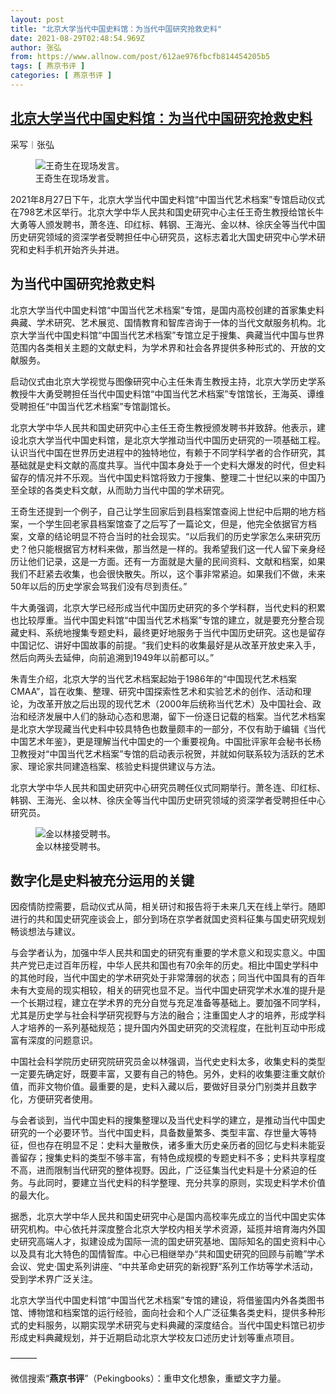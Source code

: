 ```yaml
---
layout: post
title: "北京大学当代中国史料馆：为当代中国研究抢救史料"
date: 2021-08-29T02:48:54.969Z
author: 张弘
from: https://www.allnow.com/post/612ae976fbcfb814454205b5
tags: [ 燕京书评 ]
categories: [ 燕京书评 ]
---
```

<!--NaN-->
[北京大学当代中国史料馆：为当代中国研究抢救史料](https://www.allnow.com/post/612ae976fbcfb814454205b5)
------

<div>
<p>采写︱张弘</p><figure class="image-box dls-image-block dls-media-image"><img src="https://img.allhistory.com/now/2021-08-29/612ae9844cd55d54dd5dc89e+L.jpg" data-id="612ae9879b2d825085c27004" alt="王奇生在现场发言。" ; referrerpolicy="no-referrer"><figcaption class="dls-image-capture">王奇生在现场发言。</figcaption></figure><p>2021年8月27日下午，北京大学当代中国史料馆“中国当代艺术档案”专馆启动仪式在798艺术区举行。北京大学中华人民共和国史研究中心主任王奇生教授给馆长牛大勇等人颁发聘书，萧冬连、印红标、韩钢、王海光、金以林、徐庆全等当代中国历史研究领域的资深学者受聘担任中心研究员，这标志着北大国史研究中心学术研究和史料手机开始齐头并进。</p><h2><strong>为当代中国研究抢救史料</strong></h2><p>北京大学当代中国史料馆“中国当代艺术档案”专馆，是国内高校创建的首家集史料典藏、学术研究、艺术展览、国情教育和智库咨询于一体的当代文献服务机构。北京大学当代中国史料馆“中国当代艺术档案”专馆立足于搜集、典藏当代中国与世界范围内各类相关主题的文献史料，为学术界和社会各界提供多种形式的、开放的文献服务。</p><p>启动仪式由北京大学视觉与图像研究中心主任朱青生教授主持，北京大学历史学系教授牛大勇受聘担任当代中国史料馆“中国当代艺术档案”专馆馆长，王海英、谭维受聘担任“中国当代艺术档案”专馆副馆长。</p><p>北京大学中华人民共和国史研究中心主任王奇生教授颁发聘书并致辞。他表示，建设北京大学当代中国史料馆，是北京大学推动当代中国历史研究的一项基础工程。认识当代中国在世界历史进程中的独特地位，有赖于不同学科学者的合作研究，其基础就是史料文献的高度共享。当代中国本身处于一个史料大爆发的时代，但史料留存的情况并不乐观。当代中国史料馆将致力于搜集、整理二十世纪以来的中国乃至全球的各类史料文献，从而助力当代中国的学术研究。</p><p>王奇生还提到一个例子，自己让学生回家后到县档案馆查阅上世纪中后期的地方档案，一个学生回老家县档案馆查了之后写了一篇论文，但是，他完全依据官方档案，文章的结论明显不符合当时的社会现实。“以后我们的历史学家怎么来研究历史？他只能根据官方材料来做，那当然是一样的。我希望我们这一代人留下亲身经历让他们记录，这是一方面。还有一方面就是大量的民间资料、文献和档案，如果我们不赶紧去收集，也会很快散失。所以，这个事非常紧迫。如果我们不做，未来50年以后的历史学家会骂我们没有尽到责任。”</p><p>牛大勇强调，北京大学已经形成当代中国历史研究的多个学科群，当代史料的积累也比较厚重。当代中国史料馆“中国当代艺术档案”专馆的建立，就是要充分整合现藏史料、系统地搜集专题史料，最终更好地服务于当代中国历史研究。这也是留存中国记忆、讲好中国故事的前提。“我们史料的收集最好是从改革开放史来入手，然后向两头去延伸，向前追溯到1949年以前都可以。”</p><p>朱青生介绍，北京大学的当代艺术档案起始于1986年的“中国现代艺术档案CMAA”，旨在收集、整理、研究中国探索性艺术和实验艺术的创作、活动和理论，为改革开放之后出现的现代艺术（2000年后统称当代艺术）及中国社会、政治和经济发展中人们的脉动心态和思潮，留下一份逐日记载的档案。当代艺术档案是北京大学现藏当代史料中较具特色也数量颇丰的一部分，不仅有助于编辑《当代中国艺术年鉴》，更是理解当代中国史的一个重要视角。中国批评家年会秘书长杨卫教授对“中国当代艺术档案”专馆的启动表示祝贺，并就如何联系较为活跃的艺术家、理论家共同建造档案、核验史料提供建议与方法。</p><p>北京大学中华人民共和国史研究中心研究员聘任仪式同期举行。萧冬连、印红标、韩钢、王海光、金以林、徐庆全等当代中国历史研究领域的资深学者受聘担任中心研究员。</p><figure class="image-box dls-image-block dls-media-image"><img src="https://img.allhistory.com/now/2021-08-29/612ae9ab4cd55d54dd5dc89f+L.jpg" data-id="612ae9ae2114416715c3e77f" alt="金以林接受聘书。" ; referrerpolicy="no-referrer"><figcaption class="dls-image-capture">金以林接受聘书。</figcaption></figure><h2><strong>数字化是史料被充分运用的关键</strong></h2><p>因疫情防控需要，启动仪式从简，相关研讨和报告将于未来几天在线上举行。随即进行的共和国史研究座谈会上，部分到场在京学者就国史资料征集与国史研究规划畅谈想法与建议。</p><p>与会学者认为，加强中华人民共和国史的研究有重要的学术意义和现实意义。中国共产党已走过百年历程，中华人民共和国也有70余年的历史。相比中国史学科中的其他时段，当代中国史的学术研究处于非常薄弱的状态；同当代中国具有的百年未有大变局的现实相较，相关的研究也显不足。当代中国史研究学术水准的提升是一个长期过程，建立在学术界的充分自觉与充足准备等基础上。要加强不同学科，尤其是历史学与社会科学研究视野与方法的融合；注重国史人才的培养，形成学科人才培养的一系列基础规范；提升国内外国史研究的交流程度，在批判互动中形成富有深度的问题意识。</p><p>中国社会科学院历史研究院研究员金以林强调，当代史史料太多，收集史料的类型一定要先确定好，既要丰富，又要有自己的特色。另外，史料的收集要注重文献价值，而非文物价值。最重要的是，史料入藏以后，要做好目录分门别类并且数字化，方便研究者使用。</p><p>与会者谈到，当代中国史料的搜集整理以及当代史料学的建立，是推动当代中国史研究的一个必要环节。当代中国史料，具备数量繁多、类型丰富、存世量大等特征，但也存在明显不足：史料大量散佚，诸多重大历史亲历者的回忆与史料未能妥善留存；搜集史料的类型不够丰富，有特色成规模的专题史料不多；史料共享程度不高，进而限制当代研究的整体视野。因此，广泛征集当代史料是十分紧迫的任务。与此同时，要建立当代史料的科学整理、充分共享的原则，实现史料学术价值的最大化。</p><p>据悉，北京大学中华人民共和国史研究中心是国内高校率先成立的当代中国史实体研究机构。中心依托并深度整合北京大学校内相关学术资源，延揽并培育海内外国史研究高端人才，拟建设成为国际一流的国史研究基地、国际知名的国史资料中心以及具有北大特色的国情智库。中心已相继举办“共和国史研究的回顾与前瞻”学术会议、党史·国史系列讲座、“中共革命史研究的新视野”系列工作坊等学术活动，受到学术界广泛关注。</p><p>北京大学当代中国史料馆“中国当代艺术档案”专馆的建设，将借鉴国内外各类图书馆、博物馆和档案馆的运行经验，面向社会和个人广泛征集各类史料，提供多种形式的史料服务，以期实现学术研究与史料典藏的深度结合。当代中国史料馆已初步形成史料典藏规划，并于近期启动北京大学校友口述历史计划等重点项目。</p><p>———</p><p>微信搜索“<strong>燕京书评</strong>”（Pekingbooks）：重申文化想象，重塑文字力量。</p>
</div>
